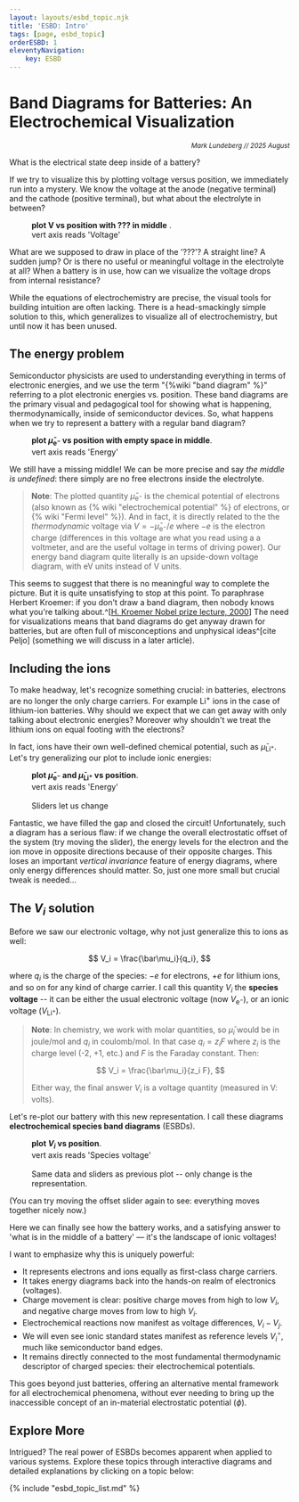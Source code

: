 ```yaml
---
layout: layouts/esbd_topic.njk
title: 'ESBD: Intro'
tags: [page, esbd_topic]
orderESBD: 1
eleventyNavigation:
    key: ESBD
---
```


# Band Diagrams for Batteries: An Electrochemical Visualization

<p align='right'><small><em>Mark Lundeberg // 2025 August</em></small></p>

What is the electrical state deep inside of a battery?

If we try to visualize this by plotting voltage versus position, we immediately run into a mystery. We know the voltage at the anode (negative terminal) and the cathode (positive terminal), but what about the electrolyte in between?

<figure class="diagram-placeholder">

  **plot V vs position with ??? in middle** .<br>
  vert axis reads 'Voltage'<br>

</figure>

What are we supposed to draw in place of the '???'? A straight line? A sudden jump? Or is there no useful or meaningful voltage in the electrolyte at all? When a battery is in use, how can we visualize the voltage drops from internal resistance?

While the equations of electrochemistry are precise, the visual tools for building intuition are often lacking. There is a head-smackingly simple solution to this, which generalizes to visualize all of electrochemistry, but until now it has been unused.

## The energy problem

Semiconductor physicists are used to understanding everything in terms of electronic energies, and we use the term "{%wiki "band diagram" %}" referring to a plot electronic energies vs. position. These band diagrams are the primary visual and pedagogical tool for showing what is happening, thermodynamically, inside of semiconductor devices. So, what happens when we try to represent a battery with a regular band diagram?

<figure class="diagram-placeholder">

  **plot $\bar\mu_{\mathrm{e}^-}$ vs position with empty space in middle**.<br>
  vert axis reads 'Energy'<br>

</figure>

We still have a missing middle! We can be more precise and say _the middle is undefined_: there simply are no free electrons inside the electrolyte.


<blockquote>

**Note**: The plotted quantity $\bar\mu_{\mathrm{e}^-}$ is the chemical potential of electrons (also known as {% wiki "electrochemical potential" %} of electrons, or {% wiki "Fermi level" %}). And in fact, it is directly related to the the _thermodynamic_ voltage via $V = -\bar\mu_{\mathrm{e}^-}/e$ where $-e$ is the electron charge (differences in this voltage are what you read using a a voltmeter, and are the useful voltage in terms of driving power). Our energy band diagram quite literally is an upside-down voltage diagram, with eV units instead of V units.

</blockquote>

This seems to suggest that there is no meaningful way to complete the picture. But it is quite unsatisfying to stop at this point. To paraphrase Herbert Kroemer: if you don't draw a band diagram, then nobody knows what you're talking about.^[[H. Kroemer Nobel prize lecture, 2000](https://www.nobelprize.org/uploads/2018/06/kroemer-lecture.pdf)] The need for visualizations means that band diagrams do get anyway drawn for batteries, but are often full of misconceptions and unphysical ideas^[cite Peljo] (something we will discuss in a later article).

## Including the ions

To make headway, let's recognize something crucial: in batteries, electrons are no longer the only charge carriers. For example $\mathrm{Li}^+$ ions in the case of lithium-ion batteries. Why should we expect that we can get away with only talking about electronic energies? Moreover why shouldn't we treat the lithium ions on equal footing with the electrons?

In fact, ions have their own well-defined chemical potential, such as $\bar\mu_{\mathrm{Li}^+}$. Let's try generalizing our plot to include ionic energies:

<figure class="diagram-placeholder">

  **plot $\bar\mu_{\mathrm{e}^-}$ and $\bar\mu_{\mathrm{Li}^+}$ vs position**.<br>
  vert axis reads 'Energy'<br>
  <br>
  Sliders let us change 

</figure>

Fantastic, we have filled the gap and closed the circuit! Unfortunately, such a diagram has a serious flaw: if we change the overall electrostatic offset of the system (try moving the slider), the energy levels for the electron and the ion move in opposite directions because of their opposite charges. This loses an important _vertical invariance_ feature of energy diagrams, where only energy differences should matter. So, just one more small but crucial tweak is needed...

## The $V_i$ solution

Before we saw our electronic voltage, why not just generalize this to ions as well:

$$ V_i = \frac{\bar\mu_i}{q_i}, $$

where $q_i$ is the charge of the species: $-e$ for electrons, $+e$ for lithium ions, and so on for any kind of charge carrier. I call this quantity $V_i$ the **species voltage** -- it can be either the usual electronic voltage (now $V_{\mathrm{e}^-}$), or an ionic voltage ($V_{\mathrm{Li}^+}$).

<blockquote>

**Note**: In chemistry, we work with molar quantities, so $\bar\mu_i$ would be in joule/mol and $q_i$ in coulomb/mol. In that case $q_i = z_i F$ where $z_i$ is the charge level (-2, +1, etc.) and $F$ is the Faraday constant. Then:

$$ V_i = \frac{\bar\mu_i}{z_i F}, $$

Either way, the final answer $V_i$ is a voltage quantity (measured in V: volts). 

</blockquote>

Let's re-plot our battery with this new representation. I call these diagrams **electrochemical species band diagrams** (ESBDs).

<figure class="diagram-placeholder">

  **plot $V_i$ vs position**.<br>
  vert axis reads 'Species voltage'<br>
  <br>
  Same data and sliders as previous plot -- only change is the representation.

</figure>

(You can try moving the offset slider again to see: everything moves together nicely now.)

Here we can finally see how the battery works, and a satisfying answer to 'what is in the middle of a battery' — it's the landscape of ionic voltages!

I want to emphasize why this is uniquely powerful:

* It represents electrons and ions equally as first-class charge carriers.
* It takes energy diagrams back into the hands-on realm of electronics (voltages).
* Charge movement is clear: positive charge moves from high to low $V_i$, and negative charge moves from low to high $V_i$.
* Electrochemical reactions now manifest as voltage differences, $V_i - V_j$.
* We will even see ionic standard states manifest as reference levels $V_i^\circ$, much like semiconductor band edges.
* It remains directly connected to the most fundamental thermodynamic descriptor of charged species: their electrochemical potentials.

This goes beyond just batteries, offering an alternative mental framework for all electrochemical phenomena, without ever needing to bring up the inaccessible concept of an in-material electrostatic potential ($\phi$).

## Explore More

Intrigued? The real power of ESBDs becomes apparent when applied to various systems. Explore these topics through interactive diagrams and detailed explanations by clicking on a topic below:

{% include "esbd_topic_list.md" %}
